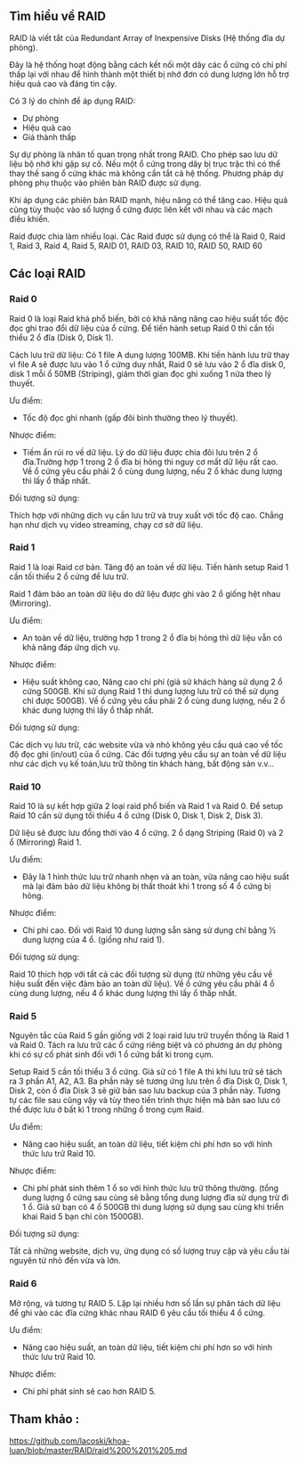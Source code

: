 ## Tìm hiểu về RAID

RAID là viết tắt của Redundant Array of Inexpensive Disks (Hệ thống đĩa dự phòng).

Đây là hệ thống hoạt động bằng cách kết nối một dãy các ổ cứng có chi phí thấp lại với nhau để hình thành một thiết bị nhớ đơn có dung lượng lớn hỗ trợ hiệu quả cao và đáng tin cậy.

Có 3 lý do chính để áp dụng RAID:

- Dự phòng
- Hiệu quả cao
- Giá thành thấp

Sự dự phòng là nhân tố quan trọng nhất trong RAID. Cho phép sao lưu dữ liệu bộ nhớ khi gặp sự cố. Nếu một ổ cứng trong dãy bị trục trặc thì có thể thay thế sang ổ cứng khác mà không cần tắt cả hệ thống. Phương pháp dự phòng phụ thuộc vào phiên bản RAID được sử dụng.

Khi áp dụng các phiên bản RAID mạnh, hiệu năng có thể tăng cao. Hiệu quả cũng tùy thuộc vào số lượng ổ cứng được liên kết với nhau và các mạch điều khiển.

Raid được chia làm nhiều loại. Các Raid được sử dụng có thể là Raid 0, Raid 1, Raid 3, Raid 4, Raid 5, RAID 01, RAID 03, RAID 10, RAID 50, RAID 60

## Các loại RAID

### Raid 0

Raid 0 là loại Raid khá phổ biến, bởi có khả năng nâng cao hiệu suất tốc độc đọc ghi trao đổi dữ liệu của ổ cứng. Để tiến hành setup Raid 0 thì cần tối thiểu 2 ổ đĩa (Disk 0, Disk 1).

Cách lưu trữ dữ liệu: Có 1 file A dung lượng 100MB. Khi tiến hành lưu trữ thay vì file A sẽ được lưu vào 1 ổ cứng duy nhất, Raid 0 sẽ lưu vào 2 ổ đĩa disk 0, disk 1 mỗi ổ 50MB (Striping), giảm thời gian đọc ghi xuống 1 nửa theo lý thuyết.

Ưu điểm:
- Tốc độ đọc ghi nhanh (gấp đôi bình thường theo lý thuyết).

Nhược điểm:

- Tiềm ẩn rủi ro về dữ liệu. Lý do dữ liệu được chia đôi lưu trên 2 ổ đĩa.Trường hợp 1 trong 2 ổ đĩa bị hỏng thì nguy cơ mất dữ liệu rất cao. Về ổ cứng yêu cầu phải 2 ổ cùng dung lượng, nếu 2 ổ khác dung lượng thì lấy ổ thấp nhất.

Đối tượng sử dụng:

Thích hợp với những dịch vụ cần lưu trữ và truy xuất với tốc độ cao. Chẳng hạn như dịch vụ video streaming, chạy cơ sở dữ liệu.

### Raid 1

Raid 1 là loại Raid cơ bản. Tăng độ an toàn về dữ liệu. Tiến hành setup Raid 1 cần tối thiểu 2 ổ cứng để lưu trữ.

Raid 1 đảm bảo an toàn dữ liệu do dữ liệu được ghi vào 2 ổ giống hệt nhau (Mirroring).

Ưu điểm:

- An toàn về dữ liệu, trường hợp 1 trong 2 ổ đĩa bị hỏng thì dữ liệu vẫn có khả năng đáp ứng dịch vụ.

Nhược điểm:

- Hiệu suất không cao, Nâng cao chi phí (giả sử khách hàng sử dụng 2 ổ cứng 500GB. Khi sử dụng Raid 1 thì dung lượng lưu trữ có thể sử dụng chỉ được 500GB). Về ổ cứng yêu cầu phải 2 ổ cùng dung lượng, nếu 2 ổ khác dung lượng thì lấy ổ thấp nhất.

Đối tượng sử dụng:

Các dịch vụ lưu trữ, các website vừa và nhỏ không yêu cầu quá cao về tốc độ đọc ghi (in/out) của ổ cứng. Các đối tượng yêu cầu sự an toàn về dữ liệu như các dịch vụ kế toán,lưu trữ thông tin khách hàng, bất động sản v.v…

### Raid 10

Raid 10 là sự kết hợp giữa 2 loại raid phổ biến và Raid 1 và Raid 0. Để setup Raid 10 cần sử dụng tối thiểu 4 ổ cứng (Disk 0, Disk 1, Disk 2, Disk 3).

Dữ liệu sẽ được lưu đồng thời vào 4 ổ cứng. 2 ổ dạng Striping (Raid 0) và 2 ổ (Mirroring) Raid 1.

Ưu điểm:

- Đây là 1 hình thức lưu trữ nhanh nhẹn và an toàn, vừa nâng cao hiệu suất mà lại đảm bảo dữ liệu không bị thất thoát khi 1 trong số 4 ổ cứng bị hỏng.

Nhược điểm:

- Chi phí cao. Đối với Raid 10 dung lượng sẵn sàng sử dụng chỉ bằng ½ dung lượng của 4 ổ. (giống như raid 1).

Đối tượng sử dụng:

Raid 10 thích hợp với tất cả các đối tượng sử dụng (từ những yêu cầu về hiệu suất đến việc đảm bảo an toàn dữ liệu). Về ổ cứng yêu cầu phải 4 ổ cùng dung lượng, nếu 4 ổ khác dung lượng thì lấy ổ thấp nhất.

### Raid 5 

Nguyên tắc của Raid 5 gần giống với 2 loại raid lưu trữ truyền thống là Raid 1 và Raid 0. Tách ra lưu trữ các ổ cứng riêng biệt và có phương án dự phòng khi có sự cố phát sinh đối với 1 ổ cứng bất kì trong cụm.

Setup Raid 5 cần tối thiểu 3 ổ cứng. Giả sử có 1 file A thì khi lưu trữ sẽ tách ra 3 phần A1, A2, A3. Ba phần nãy sẽ tương ứng lưu trên ổ đĩa Disk 0, Disk 1, Disk 2, còn ổ đĩa Disk 3 sẽ giữ bản sao lưu backup của 3 phần này. Tương tự các file sau cũng vậy và tùy theo tiến trình thực hiện mà bản sao lưu có thể được lưu ở bất kì 1 trong những ổ trong cụm Raid.

Ưu điểm:

- Nâng cao hiệu suất, an toàn dữ liệu, tiết kiệm chi phí hơn so với hình thức lưu trữ Raid 10.

Nhược điểm:
- Chi phí phát sinh thêm 1 ổ so với hình thức lưu trữ thông thường. (tổng dung lượng ổ cứng sau cùng sẽ bằng tổng dung lượng đĩa sử dụng trừ đi 1 ổ. Giả sử bạn có 4 ổ 500GB thì dung lượng sử dụng sau cùng khi triển khai Raid 5 bạn chỉ còn 1500GB).

Đối tượng sử dụng:

Tất cả những website, dịch vụ, ứng dụng có số lượng truy cập và yêu cầu tài nguyên từ nhỏ đến vừa và lớn.

### Raid 6
Mở rộng, và tương tự RAID 5. Lặp lại nhiều hơn số lần sự phân tách dữ liệu để ghi vào các đĩa cứng khác nhau RAID 6 yêu cầu tối thiểu 4 ổ cứng.

Ưu điểm:
- Nâng cao hiệu suất, an toàn dữ liệu, tiết kiệm chi phí hơn so với hình thức lưu trữ Raid 10.

Nhược điểm:

- Chi phí phát sinh sẽ cao hơn RAID 5.

## Tham khảo : 

https://github.com/lacoski/khoa-luan/blob/master/RAID/raid%200%201%205.md
